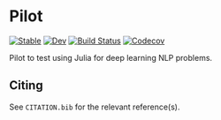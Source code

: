 # Pilot

[![Stable](https://img.shields.io/badge/docs-stable-blue.svg)](https://yngtodd.github.io/Pilot.jl/stable)
[![Dev](https://img.shields.io/badge/docs-dev-blue.svg)](https://yngtodd.github.io/Pilot.jl/dev)
[![Build Status](https://travis-ci.com/yngtodd/Pilot.jl.svg?branch=master)](https://travis-ci.com/yngtodd/Pilot.jl)
[![Codecov](https://codecov.io/gh/yngtodd/Pilot.jl/branch/master/graph/badge.svg)](https://codecov.io/gh/yngtodd/Pilot.jl)

Pilot to test using Julia for deep learning NLP problems.

## Citing

See `CITATION.bib` for the relevant reference(s).
